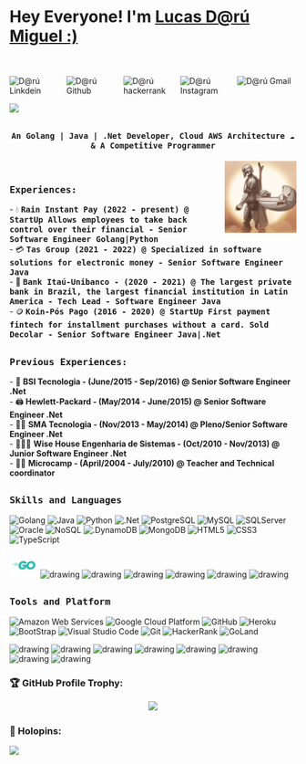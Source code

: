 # Hey Everyone! I'm [Lucas D@rú Miguel :)](https://github.com/lucasDaru)
<br><br>
<a href="https://www.linkedin.com/in/lucas-daru-miguel-642901233/">
  <img align="left" alt="D@rú Linkdein" width="100px" src="https://img.shields.io/badge/Linkedin-0A66C2?style=for-the-badge&logo=Linkedin&logoColor=white" />
</a>
<a href="https://github.com/lucasDaru">
  <img align="left" alt="D@rú Github" width="100px" src="https://img.shields.io/badge/Github-181717?style=for-the-badge&logo=Github&logoColor=white" />
</a>
<a href="https://www.hackerrank.com/lucas_prof?hr_r=1">
  <img align="left" alt="D@rú hackerrank" width="100px" src="https://img.shields.io/badge/HackerRank-2EC866?style=for-the-badge&logo=HackerRank&logoColor=black" />
</a>
<a href="https://www.instagram.com/lucasdmiguel/">
  <img align="left" alt="D@rú Instagram" width="100px" src="https://img.shields.io/badge/Instagram-E4405F?style=for-the-badge&logo=instagram&logoColor=white" />
</a>
<a href="mailto:lucas.prof@gmail.com">
  <img align="left" alt="D@rú Gmail" width="100px" src="https://img.shields.io/badge/Gmail-D14836?style=for-the-badge&logo=gmail&logoColor=white" />
</a>


<br><br>
![](https://github.com/lucasDaru/lucasDaru/blob/main/header_.png)

## <p align="center"><h4 align="center"><samp> An Golang | Java | .Net Developer, Cloud AWS Architecture ☁  & A Competitive Programmer </samp></h4></p>

<div>
<img align="right" alt="" src="https://github.com/lucasDaru/lucasDaru/blob/main/star.gif" width="25%"/>
  <br>
<h3><b><samp>Experiences:</samp></b></h3>
- 💧 <samp><b>Rain Instant Pay (2022 - present) @ StartUp Allows employees to take back control over their financial -  Senior Software Engineer Golang|Python </b></samp><br>
- 💳 <samp><b>Tas Group (2021 - 2022) @ Specialized in software solutions for electronic money - Senior Software Engineer Java </b></samp><br>
- 🏦 <samp><b>Bank Itaú-Unibanco - (2020  - 2021) @ The largest private bank in Brazil, the largest financial institution in Latin America - Tech Lead - Software Engineer Java </b></samp><br>
- 🪙 <samp><b>Koin-Pós Pago (2016 - 2020) @ StartUp First payment fintech for installment purchases without a card. Sold Decolar - Senior Software Engineer Java|.Net </b></samp><br>

</div>

##

<div>
<h3><b><samp>Previous Experiences:</samp></b></h3>
- 👷 <b>BSI Tecnologia - (June/2015 - Sep/2016) @ Senior Software Engineer .Net </b><br>
- 🖨 <b>Hewlett-Packard - (May/2014 - June/2015) @ Senior Software Engineer .Net </b><br>
- 🕵🏻 <b>SMA Tecnologia - (Nov/2013 - May/2014) @ Pleno/Senior Software Engineer .Net </b><br>
- 👨🏾‍💻 <b>Wise House Engenharia de Sistemas - (Oct/2010 - Nov/2013) @ Junior Software Engineer .Net </b><br>
- 👨‍🏫 <b>Microcamp - (April/2004 - July/2010) @ Teacher and Technical coordinator</b><br>
</div>

##
<h3><b><samp>Skills and Languages</samp></b></h3>

![Golang](https://img.shields.io/badge/Golang-00AAAA?style=flat-square&logo=go&logoColor=white)
![Java](https://img.shields.io/badge/Java-013243?style=flat-square&logo=Java&logoColor=white)
![Python](https://img.shields.io/badge/Python-AA00AB?style=flat-square&logo=Python&logoColor=white)
![.Net](https://img.shields.io/badge/.Net-0000AA?style=flat-square&logo=.NetlogoColor=white)
![PostgreSQL](https://img.shields.io/badge/PostgreSQL-0022DD?style=flat-square&logo=PostgreSQL&logoColor=white)
![MySQL](https://img.shields.io/badge/MySQL-4479A1?style=flat-square&logo=MySQL&logoColor=white)
![SQLServer](https://img.shields.io/badge/SQLServer-FFDD00?style=flat-square&logo=SQLServer&logoColor=white)
![Oracle](https://img.shields.io/badge/Oracle-DD79A1?style=flat-square&logo=Oracle&logoColor=white)
![NoSQL](https://img.shields.io/badge/TypeScript-808000?style=flat-square&logo=NoSQL&logoColor=white)
![.DynamoDB](https://img.shields.io/badge/.Net-0000AA?style=flat-square&logo=DynamoDBlogoColor=white)
![MongoDB](https://img.shields.io/badge/MySQL-4479A1?style=flat-square&logo=MongoDB&logoColor=white)
![HTML5](https://img.shields.io/badge/HTML5-E34F26?style=flat-square&logo=HTML5&logoColor=white)
![CSS3](https://img.shields.io/badge/CSS3-1572B6?style=flat-square&logo=CSS3&logoColor=white)
![TypeScript](https://img.shields.io/badge/TypeScript-800000?style=flat-square&logo=TypeScript&logoColor=white)


<span>
<img src="https://github.com/lucasDaru/lucasDaru/blob/main/imgs/Go-Logo_Aqua.svg" alt="drawing" width="50"/>
<img src="https://github.com/lucasDaru/lucasDaru/blob/main/imgs/python-5.svg" alt="drawing" width="50"/>
<img src="https://github.com/lucasDaru/lucasDaru/blob/main/imgs/mysql-6.svg" alt="drawing" width="50"/>
<img src="https://github.com/lucasDaru/lucasDaru/blob/main/imgs/readme.svg" alt="drawing" width="50"/>
<img src="https://github.com/lucasDaru/lucasDaru/blob/main/imgs/html.svg" alt="drawing" width="50"/>
<img src="https://github.com/lucasDaru/lucasDaru/blob/main/imgs/css.svg" alt="drawing" width="50"/>
<img src="https://github.com/lucasDaru/lucasDaru/blob/main/imgs/javascript.svg" alt="drawing" width="50"/>
</span>
    
##
<h3><b><samp>Tools and Platform</samp></b></h3>

![Amazon Web Services](https://img.shields.io/badge/aws-777BB4?style=flat-square&logo=aws&logoColor=white)
![Google Cloud Platform](https://img.shields.io/badge/Google_Cloud-4285F4?style=flat-square&logo=google-cloud&logoColor=white)
![GitHub](https://img.shields.io/badge/GitHub-181717?style=flat-square&logo=github)
![Heroku](https://img.shields.io/badge/Heroku-430098?style=flat-square&logo=Heroku&logoColor=white)
![BootStrap](https://img.shields.io/badge/Bootstrap-7952B3?style=flat-square&logo=bootstrap&logoColor=white)
![Visual Studio Code](https://img.shields.io/badge/Visual_Studio_Code-007ACC?style=flat-square&logo=Visual-Studio-Code&logoColor=white)
![Git](https://img.shields.io/badge/Git-F05032?style=flat-square&logo=Git&logoColor=white)
![HackerRank](https://img.shields.io/badge/HackerRank-107C10?style=flat-square&logo=HackerRank&logoColor=black)
![GoLand](https://img.shields.io/badge/GoLand-5B4638?style=flat-square&logo=GoLand&logoColor=white)
  
<span>
<img src="https://github.com/lucasDaru/lucasDaru/blob/main/imgs/bootstrap-5-1.svg" alt="drawing" width="50"/>
<img src="https://github.com/lucasDaru/lucasDaru/blob/main/imgs/firebase-1.svg" alt="drawing" width="30"/>
<img src="https://github.com/lucasDaru/lucasDaru/blob/main/imgs/git-icon.svg" alt="drawing" width="40"/>
<img src="https://github.com/lucasDaru/lucasDaru/blob/main/imgs/Octocat.png" alt="drawing" width="50"/>
<img src="https://github.com/lucasDaru/lucasDaru/blob/main/imgs/google-cloud-1.svg" alt="drawing" width="50"/>
<img src="https://github.com/lucasDaru/lucasDaru/blob/main/imgs/hackerrank.svg" alt="drawing" width="50"/>
<img src="https://github.com/lucasDaru/lucasDaru/blob/main/imgs/visual-studio-code.svg" alt="drawing" width="40"/>
<img src="https://github.com/lucasDaru/lucasDaru/blob/main/imgs/heroku-4.svg" alt="drawing" width="40"/>
</span>
  
<br>
  
### 🏆 GitHub Profile Trophy:
<p align="center">
<a href="https://github.com/ryo-ma/github-profile-trophy">
  <img width=800 src="https://github-profile-trophy.vercel.app/?username=amandewatnitrr&column=8&theme=onedark&no-frame=true&no-bg=true"/>
</a>
</p>

### 🔖 Holopins:
  
![](https://github.com/lucasDaru/lucasDaru/blob/main/imgs/bottom_header.svg)
